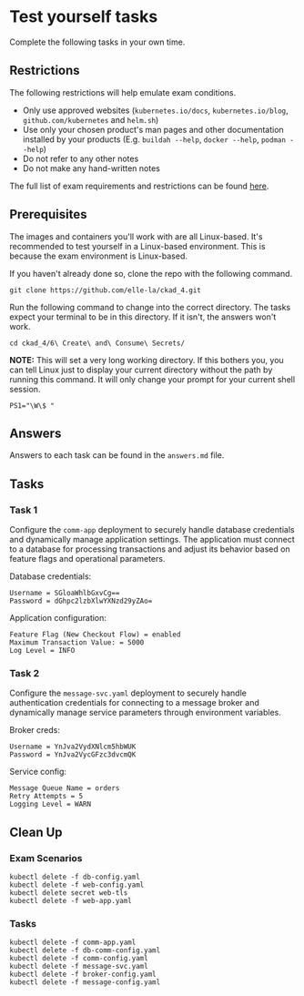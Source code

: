 # Test yourself tasks

Complete the following tasks in your own time.

## Restrictions

The following restrictions will help emulate exam conditions.

- Only use approved websites (`kubernetes.io/docs`, `kubernetes.io/blog`, `github.com/kubernetes` and `helm.sh`)
- Use only your chosen product's man pages and other documentation installed by your products (E.g. `buildah --help`, `docker --help`, `podman --help`)
- Do not refer to any other notes
- Do not make any hand-written notes

The full list of exam requirements and restrictions can be found [here](https://docs.linuxfoundation.org/tc-docs/certification/lf-handbook2/exam-rules-and-policies).

## Prerequisites

The images and containers you'll work with are all Linux-based. It's recommended to test yourself in a Linux-based environment. This is because the exam environment is Linux-based.

If you haven't already done so, clone the repo with the following command.

```
git clone https://github.com/elle-la/ckad_4.git
```

Run the following command to change into the correct directory. The tasks expect your terminal to be in this directory. If it isn't, the answers won't work.

```
cd ckad_4/6\ Create\ and\ Consume\ Secrets/
```

**NOTE:** This will set a very long working directory. If this bothers you, you can tell Linux just to display your current directory without the path by running this command. It will only change your prompt for your current shell session.

```
PS1="\W\$ "
```

## Answers

Answers to each task can be found in the `answers.md` file.

## Tasks

### Task 1

Configure the `comm-app` deployment to securely handle database credentials and dynamically manage application settings. The application must connect to a database for processing transactions and adjust its behavior based on feature flags and operational parameters.

Database credentials:

```
Username = SGloaWhlbGxvCg==
Password = dGhpc2lzbXlwYXNzd29yZAo=
```

Application configuration:

```
Feature Flag (New Checkout Flow) = enabled
Maximum Transaction Value: = 5000
Log Level = INFO
```

### Task 2

Configure the `message-svc.yaml` deployment to securely handle authentication credentials for connecting to a message broker and dynamically manage service parameters through environment variables.

Broker creds:

```
Username = YnJva2VydXNlcm5hbWUK
Password = YnJva2VycGFzc3dvcmQK
```

Service config:

```
Message Queue Name = orders
Retry Attempts = 5
Logging Level = WARN
```

## Clean Up

### Exam Scenarios

```
kubectl delete -f db-config.yaml
kubectl delete -f web-config.yaml
kubectl delete secret web-tls
kubectl delete -f web-app.yaml
```

### Tasks

```
kubectl delete -f comm-app.yaml
kubectl delete -f db-comm-config.yaml
kubectl delete -f comm-config.yaml
kubectl delete -f message-svc.yaml
kubectl delete -f broker-config.yaml
kubectl delete -f message-config.yaml
```
